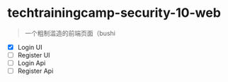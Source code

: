 # techtrainingcamp-security-10-web

> 一个粗制滥造的前端页面（bushi

+ [x] Login UI
+ [ ] Register UI
+ [ ] Login Api
+ [ ] Register Api
